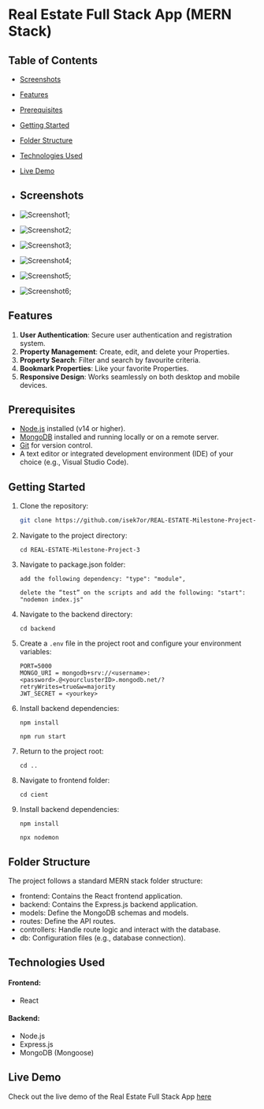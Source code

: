 # Real Estate Full Stack App (MERN Stack)

## Table of Contents

- [Screenshots](#screenshots)
- [Features](#features)
- [Prerequisites](#prerequisites)
- [Getting Started](#getting-started)
- [Folder Structure](#folder-structure)
- [Technologies Used](#technologies-used)
- [Live Demo](#live-demo)

- ## Screenshots
 
- ![Screenshot1]();
- ![Screenshot2]();
- ![Screenshot3]();
- ![Screenshot4](); 
- ![Screenshot5]();
- ![Screenshot6]();

## Features

1. **User Authentication**: Secure user authentication and registration system.
2. **Property Management**: Create, edit, and delete your Properties.
3. **Property Search**: Filter and search by favourite criteria.
4. **Bookmark Properties**: Like your favorite Properties.
5. **Responsive Design**: Works seamlessly on both desktop and mobile devices.

## Prerequisites

- [Node.js](https://nodejs.org/) installed (v14 or higher).
- [MongoDB](https://www.mongodb.com/) installed and running locally or on a remote server.
- [Git](https://git-scm.com/) for version control.
- A text editor or integrated development environment (IDE) of your choice (e.g., Visual Studio Code).

## Getting Started

1. Clone the repository:

   ```bash
   git clone https://github.com/isek7or/REAL-ESTATE-Milestone-Project-3

2. Navigate to the project directory:

       cd REAL-ESTATE-Milestone-Project-3

3. Navigate to package.json folder:

       add the following dependency: "type": "module",

       delete the “test” on the scripts and add the following: "start": "nodemon index.js"

4. Navigate to the backend directory:
     
       cd backend

5. Create a `.env` file in the project root and configure your environment variables:
   
       PORT=5000
       MONGO_URI = mongodb+srv://<username>:<password>.@<yourclusterID>.mongodb.net/?retryWrites=true&w=majority
       JWT_SECRET = <yourkey>

6. Install backend dependencies:

       npm install
       
       npm run start

7. Return to the project root:

       cd ..

8. Navigate to frontend folder:

       cd cient

9. Install backend dependencies:    

       npm install

       npx nodemon


       


## Folder Structure
The project follows a standard MERN stack folder structure:

- frontend: Contains the React frontend application.
- backend: Contains the Express.js backend application.
- models: Define the MongoDB schemas and models.
- routes: Define the API routes.
- controllers: Handle route logic and interact with the database.
- db: Configuration files (e.g., database connection).

## Technologies Used

#### Frontend:

- React

#### Backend:

- Node.js
- Express.js
- MongoDB (Mongoose)


 ## Live Demo 

 Check out the live demo of the Real Estate Full Stack App [here]()


